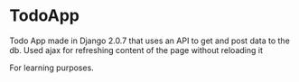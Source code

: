 # TodoApp
Todo App made in Django 2.0.7 that uses an API to get and post data to the db.
Used ajax for refreshing content of the page without reloading it


For learning purposes.
